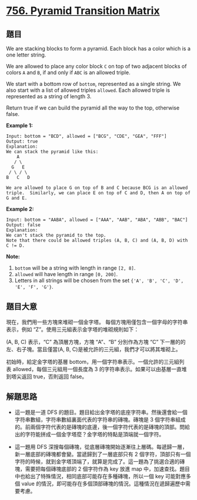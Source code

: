 # [756. Pyramid Transition Matrix](https://leetcode.com/problems/pyramid-transition-matrix/)


## 題目

We are stacking blocks to form a pyramid. Each block has a color which is a one letter string.

We are allowed to place any color block `C` on top of two adjacent blocks of colors `A` and `B`, if and only if `ABC` is an allowed triple.

We start with a bottom row of `bottom`, represented as a single string. We also start with a list of allowed triples `allowed`. Each allowed triple is represented as a string of length 3.

Return true if we can build the pyramid all the way to the top, otherwise false.

**Example 1:**

    Input: bottom = "BCD", allowed = ["BCG", "CDE", "GEA", "FFF"]
    Output: true
    Explanation:
    We can stack the pyramid like this:
        A
       / \
      G   E
     / \ / \
    B   C   D
    
    We are allowed to place G on top of B and C because BCG is an allowed triple.  Similarly, we can place E on top of C and D, then A on top of G and E.

**Example 2:**

    Input: bottom = "AABA", allowed = ["AAA", "AAB", "ABA", "ABB", "BAC"]
    Output: false
    Explanation:
    We can't stack the pyramid to the top.
    Note that there could be allowed triples (A, B, C) and (A, B, D) with C != D.

**Note:**

1. `bottom` will be a string with length in range `[2, 8]`.
2. `allowed` will have length in range `[0, 200]`.
3. Letters in all strings will be chosen from the set `{'A', 'B', 'C', 'D', 'E', 'F', 'G'}`.


## 題目大意

現在，我們用一些方塊來堆砌一個金字塔。 每個方塊用僅包含一個字母的字符串表示，例如 “Z”。使用三元組表示金字塔的堆砌規則如下：

(A, B, C) 表示，“C” 為頂層方塊，方塊 “A”、“B” 分別作為方塊 “C” 下一層的的左、右子塊。當且僅當(A, B, C)是被允許的三元組，我們才可以將其堆砌上。

初始時，給定金字塔的基層 bottom，用一個字符串表示。一個允許的三元組列表 allowed，每個三元組用一個長度為 3 的字符串表示。如果可以由基層一直堆到塔尖返回 true，否則返回 false。



## 解題思路

- 這一題是一道 DFS 的題目。題目給出金字塔的底座字符串。然後還會給一個字符串數組，字符串數組裏面代表的字符串的磚塊。磚塊是 3 個字符串組成的。前兩個字符代表的是磚塊的底邊，後一個字符代表的是磚塊的頂部。問給出的字符能拼成一個金字塔麼？金字塔的特點是頂端就一個字符。  

- 這一題用 DFS 深搜每個磚塊，從底層磚塊開始逐漸往上層碼。每遞歸一層，新一層底部的磚塊都會變。當遞歸到了一層底部只有 2 個字符，頂部只有一個字符的時候，就到金字塔頂端了，就算是完成了。這一題為了挑選合適的磚塊，需要把每個磚塊底部的 2 個字符作為 key 放進 map 中，加速查找。題目中也給出了特殊情況，相同底部可能存在多種磚塊，所以一個 key 可能對應多個 value 的情況，即可能存在多個頂部磚塊的情況。這種情況在遞歸遍歷中需要考慮。
